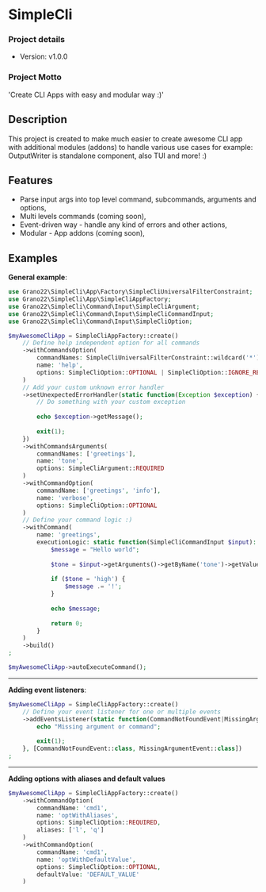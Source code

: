 SimpleCli
===========

### Project details

* Version: v1.0.0

### Project Motto

'Create CLI Apps with easy and modular way :)'

## Description

This project is created to make much easier to create awesome CLI app with additional modules (addons) to
handle various use cases for example: OutputWriter is standalone component, also TUI and more! :)

## Features

* Parse input args into top level command, subcommands, arguments and options,
* Multi levels commands (coming soon),
* Event-driven way - handle any kind of errors and other actions,
* Modular - App addons (coming soon),

## Examples

__General example__:

```php
use Grano22\SimpleCli\App\Factory\SimpleCliUniversalFilterConstraint;
use Grano22\SimpleCli\App\SimpleCliAppFactory;
use Grano22\SimpleCli\Command\Input\SimpleCliArgument;
use Grano22\SimpleCli\Command\Input\SimpleCliCommandInput;
use Grano22\SimpleCli\Command\Input\SimpleCliOption;

$myAwesomeCliApp = SimpleCliAppFactory::create()
    // Define help independent option for all commands
    ->withCommandsOption(
        commandNames: SimpleCliUniversalFilterConstraint::wildcard('*'),
        name: 'help',
        options: SimpleCliOption::OPTIONAL | SimpleCliOption::IGNORE_REST_REQUIRED | SimpleCliOption::NEGABLE
    )
    // Add your custom unknown error handler
    ->setUnexpectedErrorHandler(static function(Exception $exception) {
        // Do something with your custom exception
        
        echo $exception->getMessage();
        
        exit(1);
    })
    ->withCommandsArguments(
        commandNames: ['greetings'],
        name: 'tone',
        options: SimpleCliArgument::REQUIRED
    )
    ->withCommandOption(
        commandName: ['greetings', 'info'],
        name: 'verbose',
        options: SimpleCliOption::OPTIONAL
    )
    // Define your command logic :)
    ->withCommand(
        name: 'greetings',
        executionLogic: static function(SimpleCliCommandInput $input): int {
            $message = "Hello world";
                    
            $tone = $input->getArguments()->getByName('tone')->getValue();
            
            if ($tone = 'high') {
                $message .= '!';
            }
            
            echo $message;
        
            return 0;
        }
    )
    ->build()
;

$myAwesomeCliApp->autoExecuteCommand();
```

---

__Adding event listeners__:

```php
$myAwesomeCliApp = SimpleCliAppFactory::create()
    // Define your event listener for one or multiple events
    ->addEventsListener(static function(CommandNotFoundEvent|MissingArgumentEvent $event) {
        echo "Missing argument or command";
        
        exit(1);
    }, [CommandNotFoundEvent::class, MissingArgumentEvent::class])
;
```

---

__Adding options with aliases and default values__

```php
$myAwesomeCliApp = SimpleCliAppFactory::create()
    ->withCommandOption(
        commandName: 'cmd1',
        name: 'optWithAliases',
        options: SimpleCliOption::REQUIRED,
        aliases: ['l', 'q']
    )
    ->withCommandOption(
        commandName: 'cmd1',
        name: 'optWithDefaultValue',
        options: SimpleCliOption::OPTIONAL,
        defaultValue: 'DEFAULT_VALUE'
    )
```